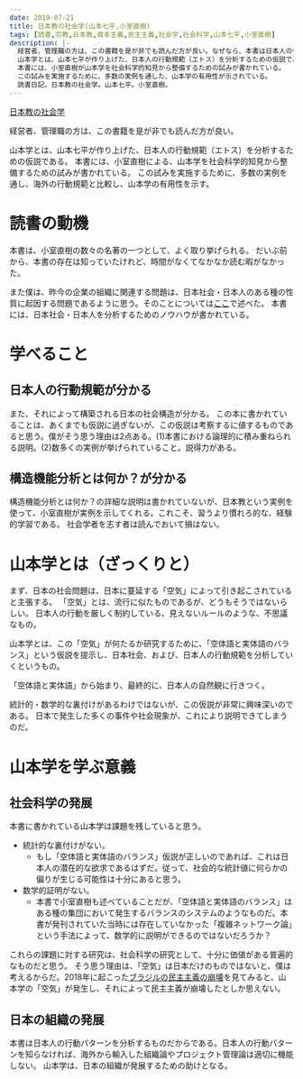 ```yaml
---
date: 2019-07-21
title: 日本教の社会学(山本七平,小室直樹)
tags: [読書,宗教,日本教,資本主義,民主主義,社会学,社会科学,山本七平,小室直樹]
description: |-
  経営者、管理職の方は、この書籍を是が非でも読んだ方が良い。なぜなら、本書は日本人の行動パターンを分析するものだからである。日本人の行動パターンを知らなければ、海外から輸入した組織論やプロジェクト管理論は適切に機能しない。
  山本学とは、山本七平が作り上げた、日本人の行動規範（エトス）を分析するための仮説である。
  本書には、小室直樹が山本学を社会科学的知見から整備するための試みが書かれている。
  この試みを実施するために、多数の実例を通した、山本学の有用性が示されている。
  読書日記。日本教の社会学。山本七平。小室直樹。
---
```


[日本教の社会学](https://www.amazon.co.jp/dp/B07BPQK3VQ/)

経営者、管理職の方は、この書籍を是が非でも読んだ方が良い。

山本学とは、山本七平が作り上げた、日本人の行動規範（エトス）を分析するための仮説である。
本書には、小室直樹による、山本学を社会科学的知見から整備するための試みが書かれている。
この試みを実施するために、多数の実例を通し、海外の行動規範と比較し、山本学の有用性を示す。

# 読書の動機

本書は、小室直樹の数々の名著の一つとして、よく取り挙げられる。
だいぶ前から、本書の存在は知っていたけれど、時間がなくてなかなか読む暇がなかった。

また僕は、昨今の企業の組織に関連する問題は、日本社会・日本人のある種の性質に起因する問題であるように思う。そのことについては[ここ](../21/盲目の社員の害悪.html)で述べた。
本書には、日本社会・日本人を分析するためのノウハウが書かれている。

# 学べること

## 日本人の行動規範が分かる

また、それによって構築される日本の社会構造が分かる。
この本に書かれていることは、あくまでも仮説に過ぎないが、この仮説は考察するに値するものであると思う。僕がそう思う理由は2点ある。(1)本書における論理的に積み重ねられる説明。(2)数多くの実例が挙げられていること。説得力がある。

## 構造機能分析とは何か？が分かる

構造機能分析とは何か？の詳細な説明は書かれていないが、日本教という実例を使って、小室直樹が実例を示してくれる。これこそ、習うより慣れろ的な、経験的学習である。
社会学者を志す者は読んでおいて損はない。

# 山本学とは（ざっくりと）

まず、日本の社会問題は、日本に蔓延する「空気」によって引き起こされていると主張する。
「空気」とは、流行に似たものであるが、どうもそうではないらしい。
日本人の行動を厳しく制約している、見えないルールのような、不思議なもの。

山本学とは、この「空気」が何たるか研究するために、「空体語と実体語のバランス」という仮説を提示し、日本社会、および、日本人の行動規範を分析していくというもの。

「空体語と実体語」から始まり、最終的に、日本人の自然観に行きつく。

統計的・数学的な裏付けがあるわけではないが、この仮説が非常に興味深いのである。
日本で発生した多くの事件や社会現象が、これにより説明できてしまうのだ。

# 山本学を学ぶ意義

## 社会科学の発展

本書に書かれている山本学は課題を残していると思う。

* 統計的な裏付けがない。
  * もし「空体語と実体語のバランス」仮説が正しいのであれば、これは日本人の潜在的な欲求であるはずだ。従って、社会的な統計値に何らかの偏りが生じる可能性は十分にあると思う。
* 数学的証明がない。
  * 本書で小室直樹も述べていることだが、「空体語と実体語のバランス」はある種の集団において発生するバランスのシステムのようなものだ。本書が発刊されていた当時には存在していなかった「複雑ネットワーク論」という手法によって、数学的に説明ができるのではないだろうか？

これらの課題に対する研究は、社会科学の研究として、十分に価値がある普遍的なものだと思う。
そう思う理由は、「空気」は日本だけのものではないと、僕は考えるからだ。2018年に起こった[ブラジルの民主主義の崩壊](https://eiga.com/movie/91533/)を見てみると、山本学の「空気」が発生し、それによって民主主義が崩壊したとしか思えない。

## 日本の組織の発展

本書は日本人の行動パターンを分析するものだからである。日本人の行動パターンを知らなければ、海外から輸入した組織論やプロジェクト管理論は適切に機能しない。
山本学は、日本の組織が発展するための助けとなる。
